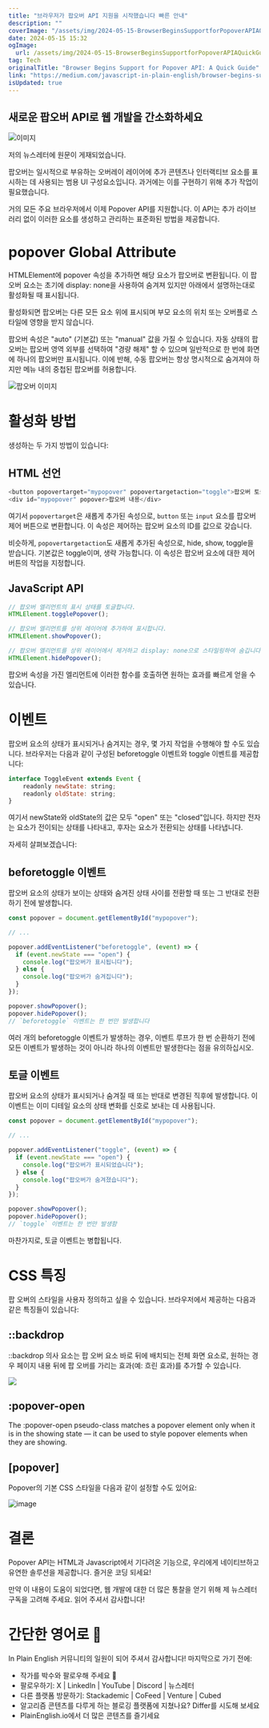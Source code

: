 ```yaml
---
title: "브라우저가 팝오버 API 지원을 시작했습니다 빠른 안내"
description: ""
coverImage: "/assets/img/2024-05-15-BrowserBeginsSupportforPopoverAPIAQuickGuide_0.png"
date: 2024-05-15 15:32
ogImage: 
  url: /assets/img/2024-05-15-BrowserBeginsSupportforPopoverAPIAQuickGuide_0.png
tag: Tech
originalTitle: "Browser Begins Support for Popover API: A Quick Guide"
link: "https://medium.com/javascript-in-plain-english/browser-begins-support-for-popover-api-a-quick-guide-c02db5f5d312"
isUpdated: true
---
```





## 새로운 팝오버 API로 웹 개발을 간소화하세요

![이미지](/assets/img/2024-05-15-BrowserBeginsSupportforPopoverAPIAQuickGuide_0.png)

저의 뉴스레터에 원문이 게재되었습니다.

팝오버는 일시적으로 부유하는 오버레이 레이어에 추가 콘텐츠나 인터랙티브 요소를 표시하는 데 사용되는 범용 UI 구성요소입니다. 과거에는 이를 구현하기 위해 추가 작업이 필요했습니다.



거의 모든 주요 브라우저에서 이제 Popover API를 지원합니다. 이 API는 추가 라이브러리 없이 이러한 요소를 생성하고 관리하는 표준화된 방법을 제공합니다.

# popover Global Attribute

HTMLElement에 popover 속성을 추가하면 해당 요소가 팝오버로 변환됩니다. 이 팝오버 요소는 초기에 display: none을 사용하여 숨겨져 있지만 아래에서 설명하는대로 활성화될 때 표시됩니다.

활성화되면 팝오버는 다른 모든 요소 위에 표시되며 부모 요소의 위치 또는 오버플로 스타일에 영향을 받지 않습니다.



팝오버 속성은 "auto" (기본값) 또는 "manual" 값을 가질 수 있습니다. 자동 상태의 팝오버는 팝오버 영역 외부를 선택하여 "경량 해제" 할 수 있으며 일반적으로 한 번에 화면에 하나의 팝오버만 표시됩니다. 이에 반해, 수동 팝오버는 항상 명시적으로 숨겨져야 하지만 메뉴 내의 중첩된 팝오버를 허용합니다.

![팝오버 이미지](/assets/img/2024-05-15-BrowserBeginsSupportforPopoverAPIAQuickGuide_1.png)

# 활성화 방법

생성하는 두 가지 방법이 있습니다:



## HTML 선언

```js
<button popovertarget="mypopover" popovertargetaction="toggle">팝오버 토글</button>
<div id="mypopover" popover>팝오버 내용</div>
```

여기서 `popovertarget`은 새롭게 추가된 속성으로, `button` 또는 `input` 요소를 팝오버 제어 버튼으로 변환합니다. 이 속성은 제어하는 팝오버 요소의 ID를 값으로 갖습니다.

비슷하게, `popovertargetaction`도 새롭게 추가된 속성으로, hide, show, toggle을 받습니다. 기본값은 toggle이며, 생략 가능합니다. 이 속성은 팝오버 요소에 대한 제어 버튼의 작업을 지정합니다.



## JavaScript API

```js
// 팝오버 엘리먼트의 표시 상태를 토글합니다.
HTMLElement.togglePopover();

// 팝오버 엘리먼트를 상위 레이어에 추가하여 표시합니다.
HTMLElement.showPopover();

// 팝오버 엘리먼트를 상위 레이어에서 제거하고 display: none으로 스타일링하여 숨깁니다.
HTMLElement.hidePopover();
```

팝오버 속성을 가진 엘리먼트에 이러한 함수를 호출하면 원하는 효과를 빠르게 얻을 수 있습니다.

# 이벤트



팝오버 요소의 상태가 표시되거나 숨겨지는 경우, 몇 가지 작업을 수행해야 할 수도 있습니다. 브라우저는 다음과 같이 구성된 beforetoggle 이벤트와 toggle 이벤트를 제공합니다:

```js
interface ToggleEvent extends Event {
    readonly newState: string;
    readonly oldState: string;
}
```

여기서 newState와 oldState의 값은 모두 "open" 또는 "closed"입니다. 하지만 전자는 요소가 전이되는 상태를 나타내고, 후자는 요소가 전환되는 상태를 나타냅니다.

자세히 살펴보겠습니다:



## beforetoggle 이벤트

팝오버 요소의 상태가 보이는 상태와 숨겨진 상태 사이를 전환할 때 또는 그 반대로 전환하기 전에 발생합니다.

```js
const popover = document.getElementById("mypopover");

// ...

popover.addEventListener("beforetoggle", (event) => {
  if (event.newState === "open") {
    console.log("팝오버가 표시됩니다");
  } else {
    console.log("팝오버가 숨겨집니다");
  }
});

popover.showPopover();
popover.hidePopover();
// `beforetoggle` 이벤트는 한 번만 발생합니다
```

여러 개의 beforetoggle 이벤트가 발생하는 경우, 이벤트 루프가 한 번 순환하기 전에 모든 이벤트가 발생하는 것이 아니라 하나의 이벤트만 발생한다는 점을 유의하십시오.



## 토글 이벤트

팝오버 요소의 상태가 표시되거나 숨겨질 때 또는 반대로 변경된 직후에 발생합니다. 이 이벤트는 이미 디테일 요소의 상태 변화를 신호로 보내는 데 사용됩니다.

```js
const popover = document.getElementById("mypopover");

// ...

popover.addEventListener("toggle", (event) => {
  if (event.newState === "open") {
    console.log("팝오버가 표시되었습니다");
  } else {
    console.log("팝오버가 숨겨졌습니다");
  }
});

popover.showPopover();
popover.hidePopover();
// `toggle` 이벤트는 한 번만 발생함
```

마찬가지로, 토글 이벤트는 병합됩니다.



# CSS 특징

팝 오버의 스타일을 사용자 정의하고 싶을 수 있습니다. 브라우저에서 제공하는 다음과 같은 특징들이 있습니다:

## ::backdrop

::backdrop 의사 요소는 팝 오버 요소 바로 뒤에 배치되는 전체 화면 요소로, 원하는 경우 페이지 내용 뒤에 팝 오버를 가리는 효과(예: 흐린 효과)를 추가할 수 있습니다.




<img src="/assets/img/2024-05-15-BrowserBeginsSupportforPopoverAPIAQuickGuide_2.png" />

## :popover-open

The :popover-open pseudo-class matches a popover element only when it is in the showing state — it can be used to style popover elements when they are showing.

## [popover]




Popover의 기본 CSS 스타일을 다음과 같이 설정할 수도 있어요:

![image](/assets/img/2024-05-15-BrowserBeginsSupportforPopoverAPIAQuickGuide_3.png)

# 결론

Popover API는 HTML과 Javascript에서 기다려온 기능으로, 우리에게 네이티브하고 유연한 솔루션을 제공합니다. 즐거운 코딩 되세요!



만약 이 내용이 도움이 되었다면, 웹 개발에 대한 더 많은 통찰을 얻기 위해 제 뉴스레터 구독을 고려해 주세요. 읽어 주셔서 감사합니다!

# 간단한 영어로 🚀

In Plain English 커뮤니티의 일원이 되어 주셔서 감사합니다! 마지막으로 가기 전에:

- 작가를 박수와 팔로우해 주세요 👏️️
- 팔로우하기: X | LinkedIn | YouTube | Discord | 뉴스레터
- 다른 플랫폼 방문하기: Stackademic | CoFeed | Venture | Cubed
- 알고리즘 콘텐츠를 다루게 하는 블로깅 플랫폼에 지쳤나요? Differ를 시도해 보세요
- PlainEnglish.io에서 더 많은 콘텐츠를 즐기세요